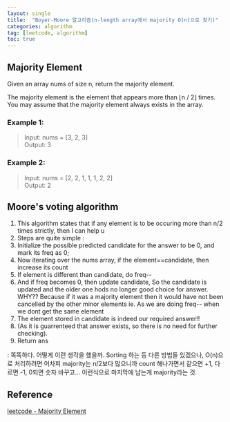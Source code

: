 ```yaml
---
layout: single
title:  "Boyer-Moore 알고리즘(n-length array에서 majority O(n)으로 찾기)"
categories: algorithm
tag: [leetcode, algorithm]
toc: true
---
```


## Majority Element
Given an array nums of size n, return the majority element.

The majority element is the element that appears more than ⌊n / 2⌋ times. You may assume that the majority element always exists in the array.

### Example 1:
> Input: nums = [3, 2, 3]   
> Output: 3

### Example 2:
> Input: nums = [2, 2, 1, 1, 1, 2, 2]   
> Output: 2

## Moore's voting algorithm
1. This algorithm states that if any element is to be occuring more than n/2 times strictly, then I can help u
2. Steps are quite simple :
3. Initialize the possible predicted candidate for the answer to be 0, and mark its freq as 0;
4. Now iterating over the nums array, if the element==candidate, then increase its count
5. If element is different than candidate, do freq--
6. And if freq becomes 0, then update candidate, So the candidate is updated and the older one hods no longer good choice for answer.
WHY??
Because if it was a majority element then it would have not been cancelled by the other minor elements ie. As we are doing freq-- when we dont get the same element
7. The element stored in candidate is indeed our required answer!!
8. (As it is guarrenteed that answer exists, so there is no need for further checking).
9. Return ans

: 똑똑하다. 어떻게 이런 생각을 했을까. Sorting 하는 등 다른 방법들 있겠으나, O(n)으로 처리하려면 어차피 majority는 n/2보다 많으니까 count 해나가면서 같으면 +1, 다르면 -1, 0되면 숫자 바꾸고... 이런식으로 마지막에 남는게 majority라는 것.

## Reference
[leetcode - Majority Element](https://leetcode.com/problems/majority-element/description/?envType=study-plan-v2&envId=top-interview-150)